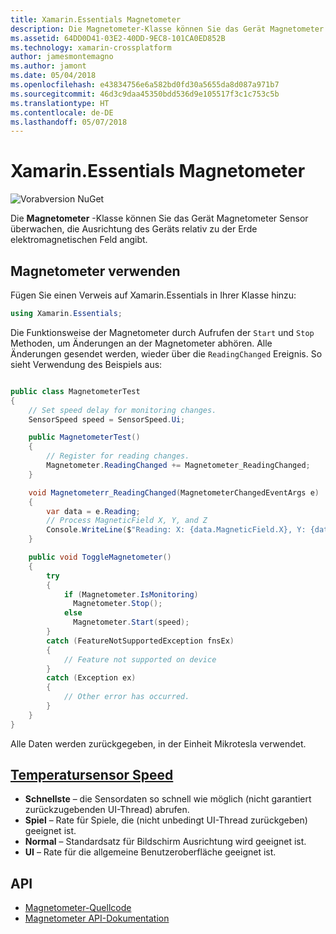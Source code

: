 ```yaml
---
title: Xamarin.Essentials Magnetometer
description: Die Magnetometer-Klasse können Sie das Gerät Magnetometer Sensor überwachen die Ausrichtung des Geräts relativ zu der Erde elektromagnetischen Feld angibt.
ms.assetid: 64DD0D41-03E2-40DD-9EC8-101CA0ED852B
ms.technology: xamarin-crossplatform
author: jamesmontemagno
ms.author: jamont
ms.date: 05/04/2018
ms.openlocfilehash: e43834756e6a582bd0fd30a5655da8d087a971b7
ms.sourcegitcommit: 46d3c9daa45350bdd536d9e105517f3c1c753c5b
ms.translationtype: HT
ms.contentlocale: de-DE
ms.lasthandoff: 05/07/2018
---
```

# <a name="xamarinessentials-magnetometer"></a>Xamarin.Essentials Magnetometer

![Vorabversion NuGet](~/media/shared/pre-release.png)

Die **Magnetometer** -Klasse können Sie das Gerät Magnetometer Sensor überwachen, die Ausrichtung des Geräts relativ zu der Erde elektromagnetischen Feld angibt.

## <a name="using-magnetometer"></a>Magnetometer verwenden

Fügen Sie einen Verweis auf Xamarin.Essentials in Ihrer Klasse hinzu:

```csharp
using Xamarin.Essentials;
```

Die Funktionsweise der Magnetometer durch Aufrufen der `Start` und `Stop` Methoden, um Änderungen an der Magnetometer abhören. Alle Änderungen gesendet werden, wieder über die `ReadingChanged` Ereignis. So sieht Verwendung des Beispiels aus:

```csharp

public class MagnetometerTest
{
    // Set speed delay for monitoring changes.
    SensorSpeed speed = SensorSpeed.Ui;

    public MagnetometerTest()
    {
        // Register for reading changes.
        Magnetometer.ReadingChanged += Magnetometer_ReadingChanged;
    }

    void Magnetometerr_ReadingChanged(MagnetometerChangedEventArgs e)
    {
        var data = e.Reading;
        // Process MagneticField X, Y, and Z
        Console.WriteLine($"Reading: X: {data.MagneticField.X}, Y: {data.MagneticField.Y}, Z: {data.MagneticField.Z}");
    }

    public void ToggleMagnetometer()
    {
        try
        {
            if (Magnetometer.IsMonitoring)
              Magnetometer.Stop();
            else
              Magnetometer.Start(speed);
        }
        catch (FeatureNotSupportedException fnsEx)
        {
            // Feature not supported on device
        }
        catch (Exception ex)
        {
            // Other error has occurred.
        }
    }
}
```

Alle Daten werden zurückgegeben, in der Einheit Mikrotesla verwendet.

## <a name="sensor-speedxrefxamarinessentialssensorspeed"></a>[Temperatursensor Speed](xref:Xamarin.Essentials.SensorSpeed)

- **Schnellste** – die Sensordaten so schnell wie möglich (nicht garantiert zurückzugebenden UI-Thread) abrufen.
- **Spiel** – Rate für Spiele, die (nicht unbedingt UI-Thread zurückgeben) geeignet ist.
- **Normal** – Standardsatz für Bildschirm Ausrichtung wird geeignet ist.
- **UI** – Rate für die allgemeine Benutzeroberfläche geeignet ist.

## <a name="api"></a>API

- [Magnetometer-Quellcode](https://github.com/xamarin/Essentials/tree/master/Essentials/Magnetometer)
- [Magnetometer API-Dokumentation](xref:Xamarin.Essentials.Magnetometer)
